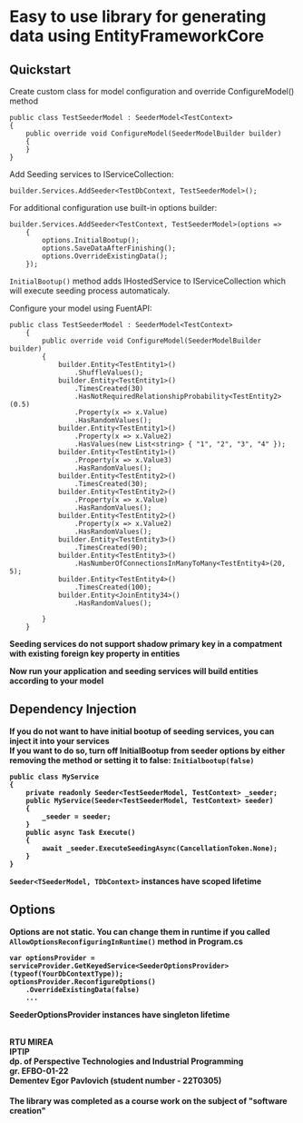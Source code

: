 # Easy to use library for generating data using EntityFrameworkCore

## Quickstart

Create custom class for model configuration and override ConfigureModel() method

```
public class TestSeederModel : SeederModel<TestContext>
{
    public override void ConfigureModel(SeederModelBuilder builder)
    {
    }
}
```

Add Seeding services to IServiceCollection:

```
builder.Services.AddSeeder<TestDbContext, TestSeederModel>();
```

For additional configuration use built-in options builder:

```
builder.Services.AddSeeder<TestContext, TestSeederModel>(options =>
    {
        options.InitialBootup();
        options.SaveDataAfterFinishing();
        options.OverrideExistingData();
    });
```

<code>InitialBootup()</code> method adds IHostedService to IServiceCollection which will execute seeding process automaticaly.

Configure your model using FuentAPI:

```
public class TestSeederModel : SeederModel<TestContext>
    {
        public override void ConfigureModel(SeederModelBuilder builder)
        {
            builder.Entity<TestEntity1>()
                .ShuffleValues();
            builder.Entity<TestEntity1>()
                .TimesCreated(30)
                .HasNotRequiredRelationshipProbability<TestEntity2>(0.5)
                .Property(x => x.Value)
                .HasRandomValues();
            builder.Entity<TestEntity1>()
                .Property(x => x.Value2)
                .HasValues(new List<string> { "1", "2", "3", "4" });
            builder.Entity<TestEntity1>()
                .Property(x => x.Value3)
                .HasRandomValues();
            builder.Entity<TestEntity2>()
                .TimesCreated(30);
            builder.Entity<TestEntity2>()
                .Property(x => x.Value)
                .HasRandomValues();
            builder.Entity<TestEntity2>()
                .Property(x => x.Value2)
                .HasRandomValues();
            builder.Entity<TestEntity3>()
                .TimesCreated(90);
            builder.Entity<TestEntity3>()
                .HasNumberOfConnectionsInManyToMany<TestEntity4>(20, 5);
            builder.Entity<TestEntity4>()
                .TimesCreated(100);
            builder.Entity<JoinEntity34>()
                .HasRandomValues();

        }
    }
```



<b>Seeding services do not support shadow primary key in a compatment with existing foreign key property in entities

Now run your application and seeding services will build entities according to your model

## Dependency Injection

<c>If you do not want to have initial bootup of seeding services, you can inject it into your services </c> <br>
<b>If you want to do so, turn off InitialBootup from seeder options by either removing the method or setting it to false: <code>Initialbootup(false)</code></b>

```
public class MyService
{
    private readonly Seeder<TestSeederModel, TestContext> _seeder;
    public MyService(Seeder<TestSeederModel, TestContext> seeder)
    {
        _seeder = seeder;
    }
    public async Task Execute()
    {
        await _seeder.ExecuteSeedingAsync(CancellationToken.None);
    }
}
```

<c><code>Seeder<TSeederModel, TDbContext></code> instances have scoped lifetime</c>

## Options
Options are not static. You can change them in runtime if you called <code>AllowOptionsReconfiguringInRuntime()</code> method in Program.cs

```
var optionsProvider = serviceProvider.GetKeyedService<SeederOptionsProvider>(typeof(YourDbContextType));
optionsProvider.ReconfigureOptions()
    .OverrideExistingData(false)
    ...
```

<c>SeederOptionsProvider instances have singleton lifetime </c>

<br>
RTU MIREA <br>
IPTIP <br>
dp. of Perspective Technologies and Industrial Programming <br>
gr. EFBO-01-22 <br>
Dementev Egor Pavlovich (student number - 22T0305) <br>

#### The library was completed as a course work on the subject of "software creation" 